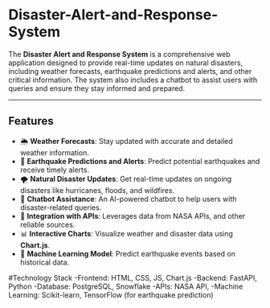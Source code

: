# Disaster-Alert-and-Response-System

The **Disaster Alert and Response System** is a comprehensive web application designed to provide real-time updates on natural disasters, including weather forecasts, earthquake predictions and alerts, and other critical information. The system also includes a chatbot to assist users with queries and ensure they stay informed and prepared.

---

## Features

- 🌦️ **Weather Forecasts**: Stay updated with accurate and detailed weather information.
- 🌋 **Earthquake Predictions and Alerts**: Predict potential earthquakes and receive timely alerts.
- 🌪️ **Natural Disaster Updates**: Get real-time updates on ongoing disasters like hurricanes, floods, and wildfires.
- 🤖 **Chatbot Assistance**: An AI-powered chatbot to help users with disaster-related queries.
- 📡 **Integration with APIs**: Leverages data from NASA APIs, and other reliable sources.
- 📊 **Interactive Charts**: Visualize weather and disaster data using **Chart.js**.
- 🔄 **Machine Learning Model**: Predict earthquake events based on historical data.

#Technology Stack
-Frontend: HTML, CSS, JS, Chart.js
-Backend: FastAPI, Python
-Database: PostgreSQL, Snowflake
-APIs: NASA API,
-Machine Learning: Scikit-learn, TensorFlow (for earthquake prediction)
